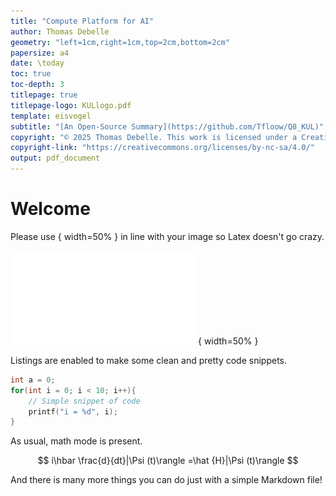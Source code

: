 ```yaml
---
title: "Compute Platform for AI"
author: Thomas Debelle
geometry: "left=1cm,right=1cm,top=2cm,bottom=2cm"
papersize: a4
date: \today
toc: true
toc-depth: 3
titlepage: true
titlepage-logo: KULlogo.pdf
template: eisvogel
subtitle: "[An Open-Source Summary](https://github.com/Tfloow/Q8_KUL)"
copyright: "© 2025 Thomas Debelle. This work is licensed under a Creative Commons Attribution-NonCommercial-ShareAlike 4.0 International License."
copyright-link: "https://creativecommons.org/licenses/by-nc-sa/4.0/"
output: pdf_document
---
```



# Welcome

Please use { width=50% } in line with your image so Latex doesn't go crazy.

![Logo of KULeuven](KULlogo.pdf){ width=50% }

Listings are enabled to make some clean and pretty code snippets.

```c
int a = 0;
for(int i = 0; i < 10; i++){
    // Simple snippet of code
    printf("i = %d", i);
}
```

As usual, math mode is present.

$$
i\hbar \frac{d}{dt}|\Psi (t)\rangle =\hat {H}|\Psi (t)\rangle
$$

And there is many more things you can do just with a simple Markdown file!